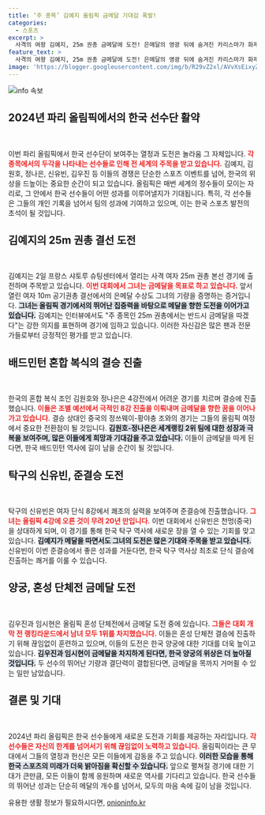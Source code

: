 ```yaml
---
title: ‘주 종목’ 김예지 올림픽 금메달 기대감 폭발!
categories:
  - 스포츠
excerpt: >
  사격의 여왕 김예지, 25m 권총 금메달에 도전! 은메달의 영광 뒤에 숨겨진 카리스마가 화제를 모으며, 그녀의 첫 올림픽 필드에서의 반전 스토리가 기대된다!
feature_text: >
  사격의 여왕 김예지, 25m 권총 금메달에 도전! 은메달의 영광 뒤에 숨겨진 카리스마가 화제를 모으며, 그녀의 첫 올림픽 필드에서의 반전 스토리가 기대된다!
image: 'https://blogger.googleusercontent.com/img/b/R29vZ2xl/AVvXsEixyZcFfHzMRdzZMjFBmAUKJYCLCGyLL1o632UiGVXcaFdKo_bkvkuCioo0uUKlGfBVcT3P84aROyZIXSBEx3Aw5nCQ3pTgDom1WDC4m8eifvWiAmWEEVb4x6G_l8C0QH225ldMjyaFvpxGEBGNO37VmDTDMHGhJPq73UglMfDca1-0aw/s1600/blogspot.png'
---
```


<p><img src="https://blogger.googleusercontent.com/img/b/R29vZ2xl/AVvXsEixyZcFfHzMRdzZMjFBmAUKJYCLCGyLL1o632UiGVXcaFdKo_bkvkuCioo0uUKlGfBVcT3P84aROyZIXSBEx3Aw5nCQ3pTgDom1WDC4m8eifvWiAmWEEVb4x6G_l8C0QH225ldMjyaFvpxGEBGNO37VmDTDMHGhJPq73UglMfDca1-0aw/s1600/blogspot.png" alt="info 속보" /></p>

<h2 data-ke-size="size26">2024년 파리 올림픽에서의 한국 선수단 활약</h2>

<p data-ke-size="size16">&nbsp;</p>

<p>이번 파리 올림픽에서 한국 선수단이 보여주는 열정과 도전은 놀라움 그 자체입니다. <b><span style="color: #ee2323;">각 종목에서의 두각을 나타내는 선수들로 인해 전 세계의 주목을 받고 있습니다.</span></b> 김예지, 김원호, 정나은, 신유빈, 김우진 등 이들의 경쟁은 단순한 스포츠 이벤트를 넘어, 한국의 위상을 드높이는 중요한 순간이 되고 있습니다. 올림픽은 매번 세계의 정수들이 모이는 자리로, 그 안에서 한국 선수들이 어떤 성과를 이루어낼지가 기대됩니다. 특히, 각 선수들은 그들의 개인 기록을 넘어서 팀의 성과에 기여하고 있으며, 이는 한국 스포츠 발전의 초석이 될 것입니다.</p>

<h2 data-ke-size="size26">김예지의 25m 권총 결선 도전</h2>

<p data-ke-size="size16">&nbsp;</p>

<p>김예지는 2일 프랑스 샤토루 슈팅센터에서 열리는 사격 여자 25m 권총 본선 경기에 출전하며 주목받고 있습니다. <b><span style="color: #ee2323;">이번 대회에서 그녀는 금메달을 목표로 하고 있습니다.</span></b> 앞서 열린 여자 10m 공기권총 결선에서의 은메달 수상도 그녀의 기량을 증명하는 증거입니다. <b><span style="background-color: #21538527;">그녀는 올림픽 경기에서의 뛰어난 집중력을 바탕으로 메달을 향한 도전을 이어가고 있습니다.</span></b> 김예지는 인터뷰에서도 "주 종목인 25m 권총에서는 반드시 금메달을 따겠다"는 강한 의지를 표현하며 경기에 임하고 있습니다. 이러한 자신감은 많은 팬과 전문가들로부터 긍정적인 평가를 받고 있습니다.</p>

<h2 data-ke-size="size26">배드민턴 혼합 복식의 결승 진출</h2>

<p data-ke-size="size16">&nbsp;</p>

<p>한국의 혼합 복식 조인 김원호와 정나은은 4강전에서 어려운 경기를 치르며 결승에 진출했습니다. <b><span style="color: #ee2323;">이들은 조별 예선에서 극적인 8강 진출을 이뤄내며 금메달을 향한 꿈을 이어나가고 있습니다.</span></b> 결승 상대인 중국의 정쓰웨이-황야충 조와의 경기는 그들의 올림픽 여정에서 중요한 전환점이 될 것입니다. <b><span style="background-color: #21538527;">김원호-정나은은 세계랭킹 2위 팀에 대한 성장과 극복을 보여주며, 많은 이들에게 희망과 기대감을 주고 있습니다.</span></b> 이들이 금메달을 따게 된다면, 한국 배드민턴 역사에 길이 남을 순간이 될 것입니다.</p>

<h2 data-ke-size="size26">탁구의 신유빈, 준결승 도전</h2>

<p data-ke-size="size16">&nbsp;</p>

<p>탁구의 신유빈은 여자 단식 8강에서 쾌조의 실력을 보여주며 준결승에 진출했습니다. <b><span style="color: #ee2323;">그녀는 올림픽 4강에 오른 것이 무려 20년 만입니다.</span></b> 이번 대회에서 신유빈은 천멍(중국)을 상대하게 되며, 이 경기를 통해 한국 탁구 역사에 새로운 장을 열 수 있는 기회를 맞고 있습니다. <b><span style="background-color: #21538527;">김예지가 메달을 따면서도 그녀의 도전은 많은 기대와 주목을 받고 있습니다.</span></b> 신유빈이 이번 준결승에서 좋은 성과를 거둔다면, 한국 탁구 역사상 최초로 단식 결승에 진출하는 쾌거를 이룰 수 있습니다.</p>

<h2 data-ke-size="size26">양궁, 혼성 단체전 금메달 도전</h2>

<p data-ke-size="size16">&nbsp;</p>

<p>김우진과 임시현은 올림픽 혼성 단체전에서 금메달 도전 중에 있습니다. <b><span style="color: #ee2323;">그들은 대회 개막 전 랭킹라운드에서 남녀 모두 1위를 차지했습니다.</span></b> 이들은 혼성 단체전 결승에 진출하기 위해 끊임없이 훈련하고 있으며, 이들의 도전은 한국 양궁에 대한 기대를 더욱 높이고 있습니다. <b><span style="background-color: #21538527;">김우진과 임시현이 금메달을 차지하게 된다면, 한국 양궁의 위상은 더 높아질 것입니다.</span></b> 두 선수의 뛰어난 기량과 결단력이 결합된다면, 금메달을 목까지 거머쥘 수 있는 일만 남았습니다.</p>

<h2 data-ke-size="size26">결론 및 기대</h2>

<p data-ke-size="size16">&nbsp;</p>

<p>2024년 파리 올림픽은 한국 선수들에게 새로운 도전과 기회를 제공하는 자리입니다. <b><span style="color: #ee2323;">각 선수들은 자신의 한계를 넘어서기 위해 끊임없이 노력하고 있습니다.</span></b> 올림픽이라는 큰 무대에서 그들의 열정과 헌신은 모든 이들에게 감동을 주고 있습니다. <b><span style="background-color: #21538527;">이러한 모습을 통해 한국 스포츠의 미래가 더욱 밝아짐을 확신할 수 있습니다.</span></b> 앞으로 펼쳐질 경기에 대한 기대가 큰만큼, 모든 이들이 함께 응원하며 새로운 역사를 기다리고 있습니다. 한국 선수들의 뛰어난 성과는 단순히 메달의 개수를 넘어서, 모두의 마음 속에 길이 남을 것입니다.</p>
유용한 생활 정보가 필요하시다면, <a href="https://onioninfo.kr" rel="dofollow">onioninfo.kr</a>


